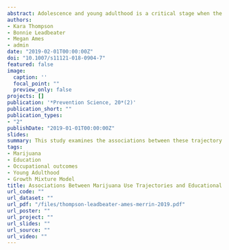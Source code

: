 ```yaml
---
abstract: Adolescence and young adulthood is a critical stage when the economic foundations for life-long health are established. To date,there is little consensus as to whether marijuana use is associated with poor educational and occupational success in adulthood. We investigated associations between trajectories of marijuana use from ages 15 to 28 and multiple indicators of economic wellbeing in young adulthood including achievement levels (i.e., educational attainment and occupational prestige), work characteristics (i.e., full vs part-time employment, hours worked, annual income), financial strain (i.e., debt, trouble paying for necessities, delaying medical attention), and perceived workplace stress. Data were from the Victoria Healthy Youth Survey, a 10-year prospective study of a randomly recruited community sample of 662 youth (48% male; Mage = 15.5), followed biennially for six assessments. Models adjusted for baseline age, sex, SES, high school grades, heavy drinking, smoking, and internalizing and oppositional defiant disorder symptoms. Chronic users (our highest risk class) reported lower levels of educational attainment, lower occupational prestige, lower income, greater debt, and more difficulty paying for medical necessities in young adulthood compared to abstainers. Similarly, increasers also reported lower educational attainment, occupational prestige, and income. Decreasers, who had high early use but quit over time, showed resilience in economic well-being, performing similar to abstainers. Groups did not differ on employment status or perceived workplace stress. The findings indicate that early onset and persistent high or increasingly frequent use of marijuana in the transition from adolescent to young adulthood is associated with risks for achieving educational and occupational success, and subsequently health, in young adulthood.
authors:
- Kara Thompson
- Bonnie Leadbeater
- Megan Ames
- admin
date: "2019-02-01T00:00:00Z"
doi: "10.1007/s11121-018-0904-7"
featured: false
image:
  caption: ''
  focal_point: ""
  preview_only: false
projects: []
publication: '*Prevention Science, 20*(2)'
publication_short: ""
publication_types:
- "2"
publishDate: "2019-01-01T00:00:00Z"
slides: 
summary: This study examines the associations between these trajectory groups and multiple indicators of economic well-being in young adulthood (ages 22 to 29) to investigate which specific aspects of economic well-being were more likely to be impacted negatively by marijuana use.
tags:
- Marijuana
- Education
- Occupational outcomes
- Young Adulthood
- Growth Mixture Model
title: Associations Between Marijuana Use Trajectories and Educational and Occupational Success in Young Adulthood
url_code: ""
url_dataset: ""
url_pdf: "/files/thompson-leadbeater-ames-merrin-2019.pdf"
url_poster: ""
url_project: ""
url_slides: ""
url_source: ""
url_video: ""
---
```

